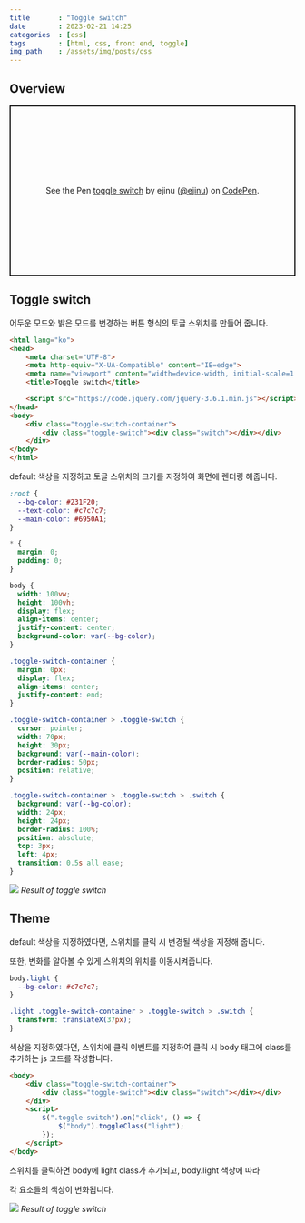 ```yaml
---
title       : "Toggle switch"
date        : 2023-02-21 14:25
categories  : [css]
tags        : [html, css, front end, toggle]
img_path    : /assets/img/posts/css
---
```


## Overview

<p class="codepen" data-height="300" data-default-tab="result" data-slug-hash="MWqKXBJ" data-user="ejinu" style="height: 300px; box-sizing: border-box; display: flex; align-items: center; justify-content: center; border: 2px solid; margin: 1em 0; padding: 1em;">
  <span>See the Pen <a href="https://codepen.io/ejinu/pen/MWqKXBJ">
  toggle switch</a> by ejinu (<a href="https://codepen.io/ejinu">@ejinu</a>)
  on <a href="https://codepen.io">CodePen</a>.</span>
</p>
<script async src="https://cpwebassets.codepen.io/assets/embed/ei.js"></script>

## Toggle switch

어두운 모드와 밝은 모드를 변경하는 버튼 형식의 토글 스위치를 만들어 줍니다.

```html
<html lang="ko">
<head>
    <meta charset="UTF-8">
    <meta http-equiv="X-UA-Compatible" content="IE=edge">
    <meta name="viewport" content="width=device-width, initial-scale=1.0">
    <title>Toggle switch</title>

    <script src="https://code.jquery.com/jquery-3.6.1.min.js"></script>
</head>
<body>
    <div class="toggle-switch-container">
        <div class="toggle-switch"><div class="switch"></div></div>
    </div>
</body>
</html>
```

default 색상을 지정하고 토글 스위치의 크기를 지정하여 화면에 렌더링 해줍니다.

```css
:root {
  --bg-color: #231F20;
  --text-color: #c7c7c7;
  --main-color: #6950A1;
}

* {
  margin: 0;
  padding: 0;
}

body {
  width: 100vw;
  height: 100vh;
  display: flex;
  align-items: center;
  justify-content: center;
  background-color: var(--bg-color);
}

.toggle-switch-container {
  margin: 0px;
  display: flex;
  align-items: center;
  justify-content: end;
}

.toggle-switch-container > .toggle-switch {
  cursor: pointer;
  width: 70px;
  height: 30px;
  background: var(--main-color);
  border-radius: 50px;
  position: relative;
}

.toggle-switch-container > .toggle-switch > .switch {
  background: var(--bg-color);
  width: 24px;
  height: 24px;
  border-radius: 100%;
  position: absolute;
  top: 3px;
  left: 4px;
  transition: 0.5s all ease;
}
```

![](2023-05-09-17-55-37.png)
_Result of toggle switch_

## Theme

default 색상을 지정하였다면, 스위치를 클릭 시 변경될 색상을 지정해 줍니다.

또한, 변화를 알아볼 수 있게 스위치의 위치를 이동시켜줍니다.

```css
body.light {
  --bg-color: #c7c7c7;
}

.light .toggle-switch-container > .toggle-switch > .switch {
  transform: translateX(37px);
}
```

색상을 지정하였다면, 스위치에 클릭 이벤트를 지정하여 클릭 시 body 태그에 class를 추가하는 js 코드를 작성합니다.

```html
<body>
    <div class="toggle-switch-container">
        <div class="toggle-switch"><div class="switch"></div></div>
    </div>
    <script>
        $(".toggle-switch").on("click", () => {
            $("body").toggleClass("light");
        });
    </script>
</body>
```

스위치를 클릭하면 body에 light class가 추가되고, body.light 색상에 따라

각 요소들의 색상이 변화됩니다.

![](2023-05-09-18-03-01.png)
_Result of toggle switch_